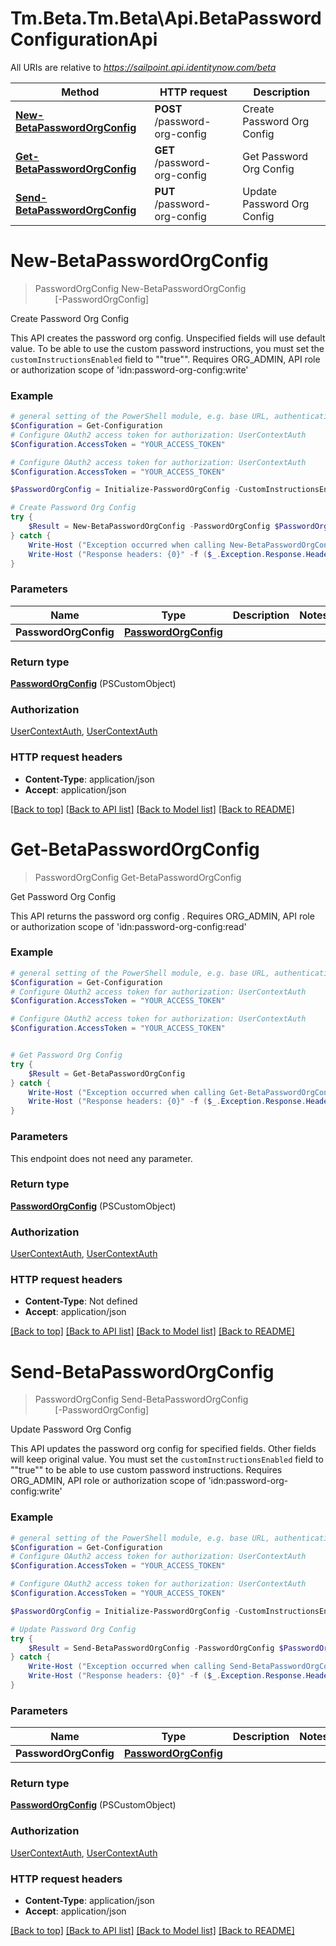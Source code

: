 # Tm.Beta.Tm.Beta\Api.BetaPasswordConfigurationApi

All URIs are relative to *https://sailpoint.api.identitynow.com/beta*

Method | HTTP request | Description
------------- | ------------- | -------------
[**New-BetaPasswordOrgConfig**](BetaPasswordConfigurationApi.md#New-BetaPasswordOrgConfig) | **POST** /password-org-config | Create Password Org Config
[**Get-BetaPasswordOrgConfig**](BetaPasswordConfigurationApi.md#Get-BetaPasswordOrgConfig) | **GET** /password-org-config | Get Password Org Config
[**Send-BetaPasswordOrgConfig**](BetaPasswordConfigurationApi.md#Send-BetaPasswordOrgConfig) | **PUT** /password-org-config | Update Password Org Config


<a id="New-BetaPasswordOrgConfig"></a>
# **New-BetaPasswordOrgConfig**
> PasswordOrgConfig New-BetaPasswordOrgConfig<br>
> &nbsp;&nbsp;&nbsp;&nbsp;&nbsp;&nbsp;&nbsp;&nbsp;[-PasswordOrgConfig] <PSCustomObject><br>

Create Password Org Config

This API creates the password org config. Unspecified fields will use default value. To be able to use the custom password instructions, you must set the `customInstructionsEnabled` field to ""true"". Requires ORG_ADMIN, API role or authorization scope of 'idn:password-org-config:write'

### Example
```powershell
# general setting of the PowerShell module, e.g. base URL, authentication, etc
$Configuration = Get-Configuration
# Configure OAuth2 access token for authorization: UserContextAuth
$Configuration.AccessToken = "YOUR_ACCESS_TOKEN"

# Configure OAuth2 access token for authorization: UserContextAuth
$Configuration.AccessToken = "YOUR_ACCESS_TOKEN"

$PasswordOrgConfig = Initialize-PasswordOrgConfig -CustomInstructionsEnabled $true -DigitTokenEnabled $true -DigitTokenDurationMinutes 10 -DigitTokenLength 9 # PasswordOrgConfig | 

# Create Password Org Config
try {
    $Result = New-BetaPasswordOrgConfig -PasswordOrgConfig $PasswordOrgConfig
} catch {
    Write-Host ("Exception occurred when calling New-BetaPasswordOrgConfig: {0}" -f ($_.ErrorDetails | ConvertFrom-Json))
    Write-Host ("Response headers: {0}" -f ($_.Exception.Response.Headers | ConvertTo-Json))
}
```

### Parameters

Name | Type | Description  | Notes
------------- | ------------- | ------------- | -------------
 **PasswordOrgConfig** | [**PasswordOrgConfig**](PasswordOrgConfig.md)|  | 

### Return type

[**PasswordOrgConfig**](PasswordOrgConfig.md) (PSCustomObject)

### Authorization

[UserContextAuth](../README.md#UserContextAuth), [UserContextAuth](../README.md#UserContextAuth)

### HTTP request headers

 - **Content-Type**: application/json
 - **Accept**: application/json

[[Back to top]](#) [[Back to API list]](../README.md#documentation-for-api-endpoints) [[Back to Model list]](../README.md#documentation-for-models) [[Back to README]](../README.md)

<a id="Get-BetaPasswordOrgConfig"></a>
# **Get-BetaPasswordOrgConfig**
> PasswordOrgConfig Get-BetaPasswordOrgConfig<br>

Get Password Org Config

This API returns the password org config . Requires ORG_ADMIN, API role or authorization scope of 'idn:password-org-config:read'

### Example
```powershell
# general setting of the PowerShell module, e.g. base URL, authentication, etc
$Configuration = Get-Configuration
# Configure OAuth2 access token for authorization: UserContextAuth
$Configuration.AccessToken = "YOUR_ACCESS_TOKEN"

# Configure OAuth2 access token for authorization: UserContextAuth
$Configuration.AccessToken = "YOUR_ACCESS_TOKEN"


# Get Password Org Config
try {
    $Result = Get-BetaPasswordOrgConfig
} catch {
    Write-Host ("Exception occurred when calling Get-BetaPasswordOrgConfig: {0}" -f ($_.ErrorDetails | ConvertFrom-Json))
    Write-Host ("Response headers: {0}" -f ($_.Exception.Response.Headers | ConvertTo-Json))
}
```

### Parameters
This endpoint does not need any parameter.

### Return type

[**PasswordOrgConfig**](PasswordOrgConfig.md) (PSCustomObject)

### Authorization

[UserContextAuth](../README.md#UserContextAuth), [UserContextAuth](../README.md#UserContextAuth)

### HTTP request headers

 - **Content-Type**: Not defined
 - **Accept**: application/json

[[Back to top]](#) [[Back to API list]](../README.md#documentation-for-api-endpoints) [[Back to Model list]](../README.md#documentation-for-models) [[Back to README]](../README.md)

<a id="Send-BetaPasswordOrgConfig"></a>
# **Send-BetaPasswordOrgConfig**
> PasswordOrgConfig Send-BetaPasswordOrgConfig<br>
> &nbsp;&nbsp;&nbsp;&nbsp;&nbsp;&nbsp;&nbsp;&nbsp;[-PasswordOrgConfig] <PSCustomObject><br>

Update Password Org Config

This API updates the password org config for specified fields. Other fields will keep original value. You must set the `customInstructionsEnabled` field to ""true"" to be able to use custom password instructions.  Requires ORG_ADMIN, API role or authorization scope of 'idn:password-org-config:write'

### Example
```powershell
# general setting of the PowerShell module, e.g. base URL, authentication, etc
$Configuration = Get-Configuration
# Configure OAuth2 access token for authorization: UserContextAuth
$Configuration.AccessToken = "YOUR_ACCESS_TOKEN"

# Configure OAuth2 access token for authorization: UserContextAuth
$Configuration.AccessToken = "YOUR_ACCESS_TOKEN"

$PasswordOrgConfig = Initialize-PasswordOrgConfig -CustomInstructionsEnabled $true -DigitTokenEnabled $true -DigitTokenDurationMinutes 10 -DigitTokenLength 9 # PasswordOrgConfig | 

# Update Password Org Config
try {
    $Result = Send-BetaPasswordOrgConfig -PasswordOrgConfig $PasswordOrgConfig
} catch {
    Write-Host ("Exception occurred when calling Send-BetaPasswordOrgConfig: {0}" -f ($_.ErrorDetails | ConvertFrom-Json))
    Write-Host ("Response headers: {0}" -f ($_.Exception.Response.Headers | ConvertTo-Json))
}
```

### Parameters

Name | Type | Description  | Notes
------------- | ------------- | ------------- | -------------
 **PasswordOrgConfig** | [**PasswordOrgConfig**](PasswordOrgConfig.md)|  | 

### Return type

[**PasswordOrgConfig**](PasswordOrgConfig.md) (PSCustomObject)

### Authorization

[UserContextAuth](../README.md#UserContextAuth), [UserContextAuth](../README.md#UserContextAuth)

### HTTP request headers

 - **Content-Type**: application/json
 - **Accept**: application/json

[[Back to top]](#) [[Back to API list]](../README.md#documentation-for-api-endpoints) [[Back to Model list]](../README.md#documentation-for-models) [[Back to README]](../README.md)

